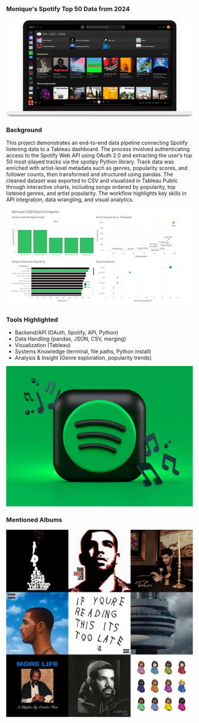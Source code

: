 ### Monique's Spotify Top 50 Data from 2024

![Product Data Analyst](https://github.com/principalscientist/spotify-top50/blob/c568839b3e328eb00b4459e7c7ba594d3b78420a/download-page-image-mac.fec937cc.png)

### Background
This project demonstrates an end-to-end data pipeline connecting Spotify listening data to a Tableau dashboard. The process involved authenticating access to the Spotify Web API using OAuth 2.0 and extracting the user’s top 50 most-played tracks via the spotipy Python library. Track data was enriched with artist-level metadata such as genres, popularity scores, and follower counts, then transformed and structured using pandas. The cleaned dataset was exported to CSV and visualized in Tableau Public through interactive charts, including songs ordered by popularity, top listened genres, and artist popularity. The workflow highlights key skills in API integration, data wrangling, and visual analytics.

![Product Data Analyst](https://github.com/principalscientist/spotify-top50/blob/0b74fb48cdda8eeadad8e3c76976a5c57a99b9dc/Image.png)

### Tools Highlighted
* Backend/API (OAuth, Spotify, API, Python)
* Data Handling (pandas, JSON, CSV, merging)
* Visualization (Tableau)
* Systems Knowledge (terminal, file paths, Python install)
* Analysis & Insight (Genre exploration, popularity trends)

![Product Data Analyst](https://github.com/principalscientist/spotify-top50/blob/cdbbcd1dca39384fa1a31e3a341d070295129b96/spotifylogo)

### Mentioned Albums
![Product Data Analyst](https://github.com/principalscientist/spotify-top50/blob/ee2edb5139b49df8074e244b10e3728d68fb3946/drake.jpg)



